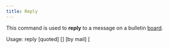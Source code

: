```yaml
---
title: Reply
---
```


This command is used to **reply** to a message on a bulletin
[board](board "wikilink").

Usage: reply \[quoted\] \[<number>\] \[by mail\] \[

<title>

\]

If <number> is omitted (or replaced by some abbreviation of the word
'last') you reply to the last message you read.

If

<title>

is omitted your message will have the title of the message you are
replying to with 'Re: ' prepended to it.

If you include the word 'quoted', the messages you are replying to will
be included quoted using '\>'.

If you write 'by [mail](mail "wikilink")', you will instead send a
private mail to the author. Example:

` reply 123 by mail             reply to message 123 by mail`
` rep q b m                     reply quoted to last message by mail`

Obviously, you must be in the same [room](room "wikilink") as the board
you wish to write on for this command to work.

See also: [Boards](Boards "wikilink"), [Mark](Mark "wikilink"),
[Read](Read "wikilink"), [Tail](Tail "wikilink"),
[Write](Write "wikilink")

[Category: Help files](Category:_Help_files "wikilink")
[Category:Commands](Category:Commands "wikilink")